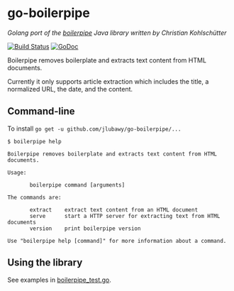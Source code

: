 # go-boilerpipe

_Golang port of the [boilerpipe](https://github.com/kohlschutter/boilerpipe)
Java library written by Christian Kohlschütter_

[![Build Status](https://travis-ci.org/jlubawy/go-boilerpipe.svg?branch=master)](https://travis-ci.org/jlubawy/go-boilerpipe) [![GoDoc](https://godoc.org/github.com/jlubawy/go-boilerpipe?status.svg)](https://godoc.org/github.com/jlubawy/go-boilerpipe)

Boilerpipe removes boilerplate and extracts text content from HTML documents.

Currently it only supports article extraction which includes the title, a
normalized URL, the date, and the content.


## Command-line

To install ```go get -u github.com/jlubawy/go-boilerpipe/...```

    $ boilerpipe help

    Boilerpipe removes boilerplate and extracts text content from HTML documents.

    Usage:

           boilerpipe command [arguments]

    The commands are:

           extract    extract text content from an HTML document
           serve      start a HTTP server for extracting text from HTML documents
           version    print boilerpipe version

    Use "boilerpipe help [command]" for more information about a command.


## Using the library

See examples in [boilerpipe_test.go](boilerpipe_test.go).
